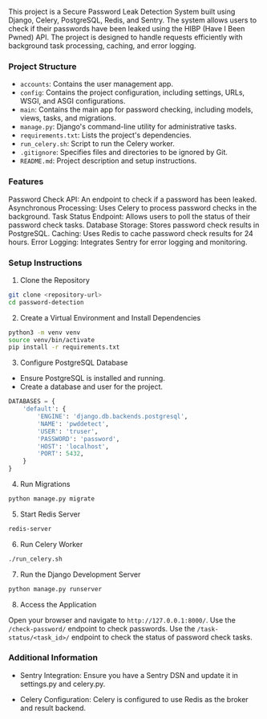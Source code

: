 This project is a Secure Password Leak Detection System built using Django, Celery, PostgreSQL, Redis, and Sentry. The system allows users to check if their passwords have been leaked using the HIBP (Have I Been Pwned) API. The project is designed to handle requests efficiently with background task processing, caching, and error logging.

### Project Structure

* `accounts`: Contains the user management app.
* `config`: Contains the project configuration, including settings, URLs, WSGI, and ASGI configurations.
* `main`: Contains the main app for password checking, including models, views, tasks, and migrations.
* `manage.py`: Django's command-line utility for administrative tasks.
* `requirements.txt`: Lists the project's dependencies.
* `run_celery.sh`: Script to run the Celery worker.
* `.gitignore`: Specifies files and directories to be ignored by Git.
* `README.md`: Project description and setup instructions.


### Features

Password Check API: An endpoint to check if a password has been leaked.
Asynchronous Processing: Uses Celery to process password checks in the background.
Task Status Endpoint: Allows users to poll the status of their password check tasks.
Database Storage: Stores password check results in PostgreSQL.
Caching: Uses Redis to cache password check results for 24 hours.
Error Logging: Integrates Sentry for error logging and monitoring.

### Setup Instructions

1. Clone the Repository
```bash
git clone <repository-url>
cd password-detection
```

2. Create a Virtual Environment and Install Dependencies
```bash
python3 -m venv venv
source venv/bin/activate
pip install -r requirements.txt
```

3. Configure PostgreSQL Database

- Ensure PostgreSQL is installed and running.
- Create a database and user for the project.

```python
DATABASES = {
    'default': {
        'ENGINE': 'django.db.backends.postgresql',
        'NAME': 'pwddetect',                      
        'USER': 'truser',
        'PASSWORD': 'password',
        'HOST': 'localhost',
        'PORT': 5432,
    }
}
```

4. Run Migrations
```bash
python manage.py migrate
```

5. Start Redis Server
```bash
redis-server
```

6. Run Celery Worker
```bash
./run_celery.sh
```

7. Run the Django Development Server
```bash
python manage.py runserver
```

8. Access the Application

Open your browser and navigate to 
`http://127.0.0.1:8000/`.
Use the `/check-password/` endpoint to check passwords.
Use the `/task-status/<task_id>/` endpoint to check the status of password check tasks.

### Additional Information

- Sentry Integration: Ensure you have a Sentry DSN and update it in settings.py and celery.py.

- Celery Configuration: Celery is configured to use Redis as the broker and result backend.